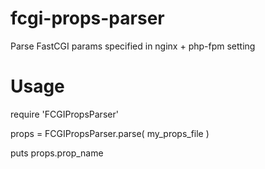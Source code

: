 fcgi-props-parser
=================

Parse FastCGI params specified in nginx + php-fpm setting


Usage
=====
require 'FCGIPropsParser'

props = FCGIPropsParser.parse( my_props_file )

puts props.prop_name


